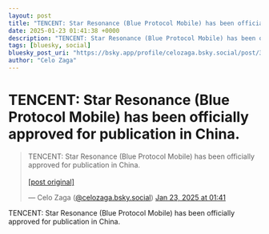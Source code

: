 ```yaml
---
layout: post
title: "TENCENT: Star Resonance (Blue Protocol Mobile) has been officially approved for publication in China."
date: 2025-01-23 01:41:38 +0000
description: "TENCENT: Star Resonance (Blue Protocol Mobile) has been officially approved for publication in China."
tags: [bluesky, social]
bluesky_post_uri: "https://bsky.app/profile/celozaga.bsky.social/post/3lgeqslr5as27"
author: "Celo Zaga"
---
```


<h1 class="bluesky-post-title">TENCENT: Star Resonance (Blue Protocol Mobile) has been officially approved for publication in China.</h1>


<blockquote class="bluesky-embed" data-bluesky-uri="at://did:plc:lmh6rennptq77inaztnovw4b/app.bsky.feed.post/3lgeqslr5as27" data-bluesky-embed-color-mode="system">
<p lang="">TENCENT: Star Resonance (Blue Protocol Mobile) has been officially approved for publication in China.<br><br><a href="https://bsky.app/profile/celozaga.bsky.social/post/3lgeqslr5as27">[post original]</a></p>
&mdash; Celo Zaga (<a href="https://bsky.app/profile/did:plc:lmh6rennptq77inaztnovw4b">@celozaga.bsky.social</a>) <a href="https://bsky.app/profile/celozaga.bsky.social/post/3lgeqslr5as27">Jan 23, 2025 at 01:41</a>
</blockquote>
<script async src="https://embed.bsky.app/static/embed.js" charset="utf-8"></script>


<p class="bluesky-post-description">TENCENT: Star Resonance (Blue Protocol Mobile) has been officially approved for publication in China.</p>
